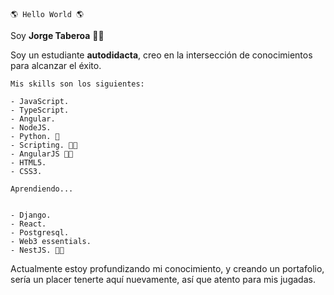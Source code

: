 	🌎 Hello World 🌎
 Soy **Jorge Taberoa** 🐱‍💻

Soy un estudiante **autodidacta**, creo en la intersección de conocimientos para alcanzar el éxito.

	Mis skills son los siguientes:

	- JavaScript.
	- TypeScript.
	- Angular.
	- NodeJS.
	- Python. 🐍
	- Scripting. 👨‍💻
	- AngularJS 👴👴
	- HTML5.
	- CSS3.

	Aprendiendo...
	
	
	- Django.
	- React.
	- Postgresql.
	- Web3 essentials.
	- NestJS. 👨‍💻


Actualmente estoy profundizando mi conocimiento, y creando un portafolio, sería un placer tenerte aquí nuevamente, así que atento para mis jugadas. 
 
